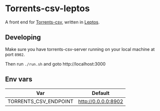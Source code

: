 # Torrents-csv-leptos

A front end for [Torrents-csv](https://git.torrents-csv.ml/heretic/torrents-csv-server), written in [Leptos](https://leptos.dev).

## Developing

Make sure you have torrents-csv-server running on your local machine at port `8902`.

Then run `./run.sh` and goto http://localhost:3000

## Env vars

| Var                   | Default             |
| --------------------- | ------------------- |
| TORRENTS_CSV_ENDPOINT | http://0.0.0.0:8902 |
